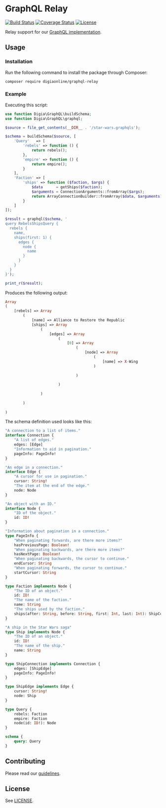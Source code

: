 # GraphQL Relay

[![Build Status](https://travis-ci.org/digiaonline/graphql-relay-php.svg?branch=master)](https://travis-ci.org/digiaonline/graphql-relay-php)
[![Coverage Status](https://coveralls.io/repos/github/digiaonline/graphql-relay-php/badge.svg?branch=master)](https://coveralls.io/github/digiaonline/graphql-relay-php?branch=master)
[![License](https://img.shields.io/badge/license-MIT-blue.svg)](https://raw.githubusercontent.com/digiaonline/graphql-relay-php/master/LICENSE)

Relay support for our [GraphQL implementation](https://github.com/digiaonline/graphql-php/).

## Usage

### Installation

Run the following command to install the package through Composer:

```sh
composer require digiaonline/graphql-relay
```

### Example

Executing this script:

```php
use function Digia\GraphQL\buildSchema;
use function Digia\GraphQL\graphql;

$source = file_get_contents(__DIR__ . '/star-wars.graphqls');

$schema = buildSchema($source, [
    'Query'   => [
        'rebels' => function () {
            return rebels();
        },
        'empire' => function () {
            return empire();
        }
    ],
    'Faction' => [
        'ships' => function ($faction, $args) {
            $data      = getShips($faction);
            $arguments = ConnectionArguments::fromArray($args);
            return ArrayConnectionBuilder::fromArray($data, $arguments);
        }
    ]
]);

$result = graphql($schema, '
query RebelsShipsQuery {
  rebels {
    name,
    ships(first: 1) {
      edges {
        node {
          name
        }
      }
    }
  }
}');

print_r($result);
```

Produces the following output:

```php
Array
(
    [rebels] => Array
        (
            [name] => Alliance to Restore the Republic
            [ships] => Array
                (
                    [edges] => Array
                        (
                            [0] => Array
                                (
                                    [node] => Array
                                        (
                                            [name] => X-Wing
                                        )
                                        
                                )
                                
                        )
                        
                )
                
        )
        
)
```

The schema definition used looks like this:

```graphql schema
"A connection to a list of items."
interface Connection {
    "A list of edges."
    edges: [Edge]
    "Information to aid in pagination."
    pageInfo: PageInfo!
}

"An edge in a connection."
interface Edge {
    "A cursor for use in pagination."
    cursor: String!
    "The item at the end of the edge."
    node: Node
}

"An object with an ID."
interface Node {
    "ID of the object."
    id: ID!
}

"Information about pagination in a connection."
type PageInfo {
    "When paginating forwards, are there more items?"
    hasPreviousPage: Boolean!
    "When paginating backwards, are there more items?"
    hasNextPage: Boolean!
    "When paginating backwards, the cursor to continue."
    endCursor: String
    "When paginating forwards, the cursor to continue."
    startCursor: String
}

type Faction implements Node {
    "The ID of an object."
    id: ID!
    "The name of the faction."
    name: String
    "The ships used by the faction."
    ships(after: String, before: String, first: Int, last: Int): ShipConnection
}

"A ship in the Star Wars saga"
type Ship implements Node {
    "The ID of an object."
    id: ID!
    "The name of the ship."
    name: String
}

type ShipConnection implements Connection {
    edges: [ShipEdge]
    pageInfo: PageInfo!
}

type ShipEdge implements Edge {
    cursor: String!
    node: Ship
}

type Query {
    rebels: Faction
    empire: Faction
    node(id: ID!): Node
}

schema {
    query: Query
}
```

## Contributing

Please read our [guidelines](.github/CONTRIBUTING.md).

## License

See [LICENSE](LICENSE).
